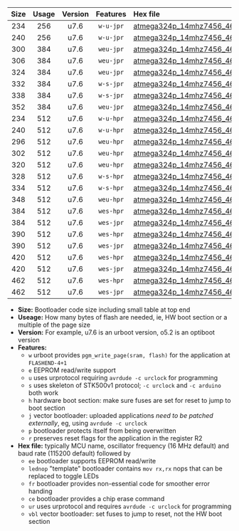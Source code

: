 |Size|Usage|Version|Features|Hex file|
|:-:|:-:|:-:|:-:|:--|
|234|256|u7.6|`w-u-jpr`|[atmega324p_14mhz7456_460800bps_ur_vbl.hex](https://raw.githubusercontent.com/stefanrueger/urboot/main//atmega324p_14mhz7456_460800bps_ur_vbl.hex)|
|240|256|u7.6|`w-u-jpr`|[atmega324p_14mhz7456_460800bps_lednop_ur_vbl.hex](https://raw.githubusercontent.com/stefanrueger/urboot/main//atmega324p_14mhz7456_460800bps_lednop_ur_vbl.hex)|
|300|384|u7.6|`weu-jpr`|[atmega324p_14mhz7456_460800bps_ee_ur_vbl.hex](https://raw.githubusercontent.com/stefanrueger/urboot/main//atmega324p_14mhz7456_460800bps_ee_ur_vbl.hex)|
|306|384|u7.6|`weu-jpr`|[atmega324p_14mhz7456_460800bps_ee_lednop_ur_vbl.hex](https://raw.githubusercontent.com/stefanrueger/urboot/main//atmega324p_14mhz7456_460800bps_ee_lednop_ur_vbl.hex)|
|324|384|u7.6|`weu-jpr`|[atmega324p_14mhz7456_460800bps_ee_lednop_fr_ur_vbl.hex](https://raw.githubusercontent.com/stefanrueger/urboot/main//atmega324p_14mhz7456_460800bps_ee_lednop_fr_ur_vbl.hex)|
|332|384|u7.6|`w-s-jpr`|[atmega324p_14mhz7456_460800bps_vbl.hex](https://raw.githubusercontent.com/stefanrueger/urboot/main//atmega324p_14mhz7456_460800bps_vbl.hex)|
|338|384|u7.6|`w-s-jpr`|[atmega324p_14mhz7456_460800bps_lednop_vbl.hex](https://raw.githubusercontent.com/stefanrueger/urboot/main//atmega324p_14mhz7456_460800bps_lednop_vbl.hex)|
|352|384|u7.6|`weu-jpr`|[atmega324p_14mhz7456_460800bps_ee_lednop_fr_ce_ur_vbl.hex](https://raw.githubusercontent.com/stefanrueger/urboot/main//atmega324p_14mhz7456_460800bps_ee_lednop_fr_ce_ur_vbl.hex)|
|234|512|u7.6|`w-u-hpr`|[atmega324p_14mhz7456_460800bps_ur.hex](https://raw.githubusercontent.com/stefanrueger/urboot/main//atmega324p_14mhz7456_460800bps_ur.hex)|
|240|512|u7.6|`w-u-hpr`|[atmega324p_14mhz7456_460800bps_lednop_ur.hex](https://raw.githubusercontent.com/stefanrueger/urboot/main//atmega324p_14mhz7456_460800bps_lednop_ur.hex)|
|296|512|u7.6|`weu-hpr`|[atmega324p_14mhz7456_460800bps_ee_ur.hex](https://raw.githubusercontent.com/stefanrueger/urboot/main//atmega324p_14mhz7456_460800bps_ee_ur.hex)|
|302|512|u7.6|`weu-hpr`|[atmega324p_14mhz7456_460800bps_ee_lednop_ur.hex](https://raw.githubusercontent.com/stefanrueger/urboot/main//atmega324p_14mhz7456_460800bps_ee_lednop_ur.hex)|
|320|512|u7.6|`weu-hpr`|[atmega324p_14mhz7456_460800bps_ee_lednop_fr_ur.hex](https://raw.githubusercontent.com/stefanrueger/urboot/main//atmega324p_14mhz7456_460800bps_ee_lednop_fr_ur.hex)|
|328|512|u7.6|`w-s-hpr`|[atmega324p_14mhz7456_460800bps.hex](https://raw.githubusercontent.com/stefanrueger/urboot/main//atmega324p_14mhz7456_460800bps.hex)|
|334|512|u7.6|`w-s-hpr`|[atmega324p_14mhz7456_460800bps_lednop.hex](https://raw.githubusercontent.com/stefanrueger/urboot/main//atmega324p_14mhz7456_460800bps_lednop.hex)|
|348|512|u7.6|`weu-hpr`|[atmega324p_14mhz7456_460800bps_ee_lednop_fr_ce_ur.hex](https://raw.githubusercontent.com/stefanrueger/urboot/main//atmega324p_14mhz7456_460800bps_ee_lednop_fr_ce_ur.hex)|
|384|512|u7.6|`wes-hpr`|[atmega324p_14mhz7456_460800bps_ee.hex](https://raw.githubusercontent.com/stefanrueger/urboot/main//atmega324p_14mhz7456_460800bps_ee.hex)|
|384|512|u7.6|`wes-jpr`|[atmega324p_14mhz7456_460800bps_ee_vbl.hex](https://raw.githubusercontent.com/stefanrueger/urboot/main//atmega324p_14mhz7456_460800bps_ee_vbl.hex)|
|390|512|u7.6|`wes-hpr`|[atmega324p_14mhz7456_460800bps_ee_lednop.hex](https://raw.githubusercontent.com/stefanrueger/urboot/main//atmega324p_14mhz7456_460800bps_ee_lednop.hex)|
|390|512|u7.6|`wes-jpr`|[atmega324p_14mhz7456_460800bps_ee_lednop_vbl.hex](https://raw.githubusercontent.com/stefanrueger/urboot/main//atmega324p_14mhz7456_460800bps_ee_lednop_vbl.hex)|
|420|512|u7.6|`wes-hpr`|[atmega324p_14mhz7456_460800bps_ee_lednop_fr.hex](https://raw.githubusercontent.com/stefanrueger/urboot/main//atmega324p_14mhz7456_460800bps_ee_lednop_fr.hex)|
|420|512|u7.6|`wes-jpr`|[atmega324p_14mhz7456_460800bps_ee_lednop_fr_vbl.hex](https://raw.githubusercontent.com/stefanrueger/urboot/main//atmega324p_14mhz7456_460800bps_ee_lednop_fr_vbl.hex)|
|462|512|u7.6|`wes-hpr`|[atmega324p_14mhz7456_460800bps_ee_lednop_fr_ce.hex](https://raw.githubusercontent.com/stefanrueger/urboot/main//atmega324p_14mhz7456_460800bps_ee_lednop_fr_ce.hex)|
|462|512|u7.6|`wes-jpr`|[atmega324p_14mhz7456_460800bps_ee_lednop_fr_ce_vbl.hex](https://raw.githubusercontent.com/stefanrueger/urboot/main//atmega324p_14mhz7456_460800bps_ee_lednop_fr_ce_vbl.hex)|

- **Size:** Bootloader code size including small table at top end
- **Useage:** How many bytes of flash are needed, ie, HW boot section or a multiple of the page size
- **Version:** For example, u7.6 is an urboot version, o5.2 is an optiboot version
- **Features:**
  + `w` urboot provides `pgm_write_page(sram, flash)` for the application at `FLASHEND-4+1`
  + `e` EEPROM read/write support
  + `u` uses urprotocol requiring `avrdude -c urclock` for programming
  + `s` uses skeleton of STK500v1 protocol; `-c urclock` and `-c arduino` both work
  + `h` hardware boot section: make sure fuses are set for reset to jump to boot section
  + `j` vector bootloader: uploaded applications *need to be patched externally*, eg, using `avrdude -c urclock`
  + `p` bootloader protects itself from being overwritten
  + `r` preserves reset flags for the application in the register R2
- **Hex file:** typically MCU name, oscillator frequency (16 MHz default) and baud rate (115200 default) followed by
  + `ee` bootloader supports EEPROM read/write
  + `lednop` "template" bootloader contains `mov rx,rx` nops that can be replaced to toggle LEDs
  + `fr` bootloader provides non-essential code for smoother error handing
  + `ce` bootloader provides a chip erase command
  + `ur` uses urprotocol and requires `avrdude -c urclock` for programming
  + `vbl` vector bootloader: set fuses to jump to reset, not the HW boot section
